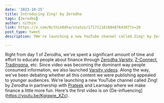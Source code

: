 ```yaml
---
date: '2023-10-25'
title: Introducing Zing! by Zerodha
tags: [Zerodha]
author: nithin
link: https://x.com/Nithin0dha/status/1717111610848764307?s=20
post_type: tweet
description: TWe're launching a new YouTube channel called Zing! by Zerodha...

---
```


Right from day 1 of Zerodha, we've spent a significant amount of time and effort to educate people about finance through [Zerodha Varsity](https://zerodha.com/varsity/), [Z-Connect](https://zerodha.com/z-connect/), [Tradingqna](tradingqna.com/), etc. Since video was becoming the dominant way people consumed information, we also launched [Varsity videos](https://www.youtube.com/@varsitybyzerodha). Along the way, we've been debating whether all this content we were publishing appealed to younger audiences. We're launching a new YouTube channel called Zing! by Zerodha in partnership with [Prateek](https://twitter.com/PrateekLearnapp)  and Learnapp where we make finance a little more fun. Here's the first video is on {De-influencing](https://youtu.be/Kgigwie_XZc). 

